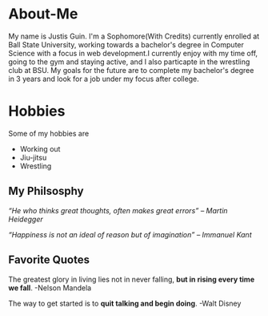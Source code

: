 # About-Me

My name is Justis Guin. I'm a Sophomore(With Credits) currently enrolled at Ball State University, working towards a bachelor's degree in Computer Science with a focus in web development.I currently enjoy with my time off, going to the gym and staying active, and I also particapte in the wrestling club at BSU. My goals for the future are to complete my bachelor's degree in 3 years and look for a job under my focus after college. 

# Hobbies


Some of my hobbies are

- Working out 
- Jiu-jitsu
- Wrestling 

## My Philsosphy

<i>“He who thinks great thoughts, often makes great errors” – Martin Heidegger</i>

<i>“Happiness is not an ideal of reason but of imagination” – Immanuel Kant</i>

## Favorite Quotes 
The greatest glory in living lies not in never falling, <b>but in rising every time we fall</b>. -Nelson Mandela

The way to get started is to <b>quit talking and begin doing</b>. -Walt Disney

